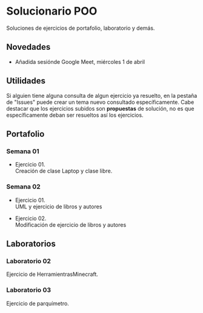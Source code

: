 # Solucionario POO
Soluciones de ejercicios de portafolio, laboratorio y demás.

## Novedades
* Añadida sesiónde Google Meet, miércoles 1 de abril

## Utilidades
Si alguien tiene alguna consulta de algun ejercicio ya resuelto, en la pestaña de "Issues" puede crear un tema nuevo consultado específicamente. Cabe destacar que los ejercicios subidos son **propuestas** de solución, no es que específicamente deban ser resueltos así los ejercicios.


## Portafolio

### Semana 01
* Ejercicio 01.<br>
  Creación de clase Laptop y clase libre.
  
### Semana 02
* Ejercicio 01.<br>
  UML y ejercicio de libros y autores
  
* Ejercicio 02.<br>
  Modificación de ejercicio de libros y autores
  
## Laboratorios

### Laboratorio 02
Ejercicio de HerramientrasMinecraft.

### Laboratorio 03
Ejercicio de parquímetro.

